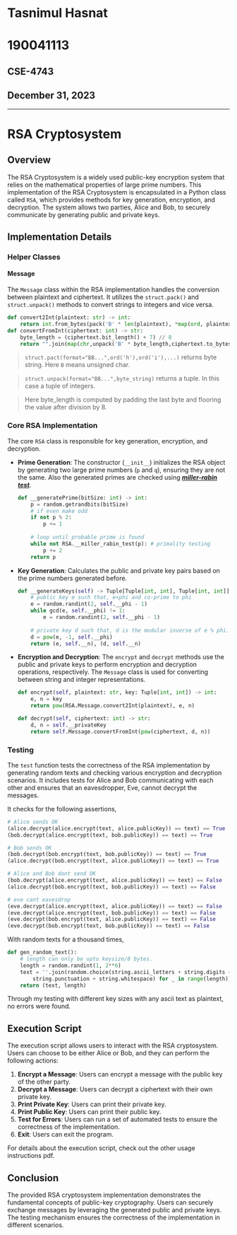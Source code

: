 # Tasnimul Hasnat
# 190041113
## CSE-4743
## December 31, 2023

---
# RSA Cryptosystem

## Overview

The RSA Cryptosystem is a widely used public-key encryption system that relies on the mathematical properties of large prime numbers. This implementation of the RSA Cryptosystem is encapsulated in a Python class called `RSA`, which provides methods for key generation, encryption, and decryption. The system allows two parties, Alice and Bob, to securely communicate by generating public and private keys.

## Implementation Details

### Helper Classes

#### Message

The `Message` class within the RSA implementation handles the conversion between plaintext and ciphertext. It utilizes the `struct.pack()` and `struct.unpack()` methods to convert strings to integers and vice versa.
```python
def convert2Int(plaintext: str) -> int:
	return int.from_bytes(pack('B' * len(plaintext), *map(ord, plaintext)),'big')
def convertFromInt(ciphertext: int) -> str:
	byte_length = (ciphertext.bit_length() + 7) // 8
	return "".join(map(chr,unpack('B' * byte_length,ciphertext.to_bytes(byte_length, 'big'))))
```
> `struct.pact(format="BB...",ord('h'),ord('i'),...)` returns byte string. Here `B` means unsigned char.

> `struct.unpack(format="BB...",byte_string)`  returns a tuple. In this case a tuple of integers.

> Here byte_length is computed by padding the last byte and flooring the value after division by 8.


### Core RSA Implementation

The core `RSA` class is responsible for key generation, encryption, and decryption.

- **Prime Generation**: The constructor (`__init__`) initializes the RSA object by generating two large prime numbers (`p` and `q`), ensuring they are not the same. Also the  generated primes are checked using ***[miller-rabin test](https://cp-algorithms.com/algebra/primality_tests.html#miller-rabin-primality-test)***. 
	```python
	def __generatePrime(bitSize: int) -> int:
		p = random.getrandbits(bitSize)
		# if even make odd
		if not p % 2:
			p += 1
		
		# loop until probable prime is found
		while not RSA.__miller_rabin_test(p): # primality testing
			p += 2
		return p
	```

- **Key Generation**: Calculates the public and private key pairs based on the prime numbers generated before.
	```python
	def __generateKeys(self) -> Tuple[Tuple[int, int], Tuple[int, int]]:
		# public key e such that, e<phi and co-prime to phi
		e = random.randint(2, self.__phi - 1)
		while gcd(e, self.__phi) != 1:
			e = random.randint(2, self.__phi - 1)
		
		# private key d such that, d is the modular inverse of e % phi.
		d = pow(e, -1, self.__phi)
		return (e, self.__n), (d, self.__n)
	```

- **Encryption and Decryption**: The `encrypt` and `decrypt` methods use the public and private keys to perform encryption and decryption operations, respectively. The `Message` class is used for converting between string and integer representations.
	```python
	def encrypt(self, plaintext: str, key: Tuple[int, int]) -> int:
		e, n = key
		return pow(RSA.Message.convert2Int(plaintext), e, n)  
	```
	```python
	def decrypt(self, ciphertext: int) -> str:
		d, n = self.__privateKey
		return self.Message.convertFromInt(pow(ciphertext, d, n))
	```

### Testing
The `test` function tests the correctness of the RSA implementation by generating random texts and checking various encryption and decryption scenarios. It includes tests for Alice and Bob communicating with each other and ensures that an eavesdropper, Eve, cannot decrypt the messages.

It  checks for the following assertions,
```python
# Alice sends OK
(alice.decrypt(alice.encrypt(text, alice.publicKey)) == text) == True
(bob.decrypt(alice.encrypt(text, bob.publicKey)) == text) == True

# Bob sends OK
(bob.decrypt(bob.encrypt(text, bob.publicKey)) == text) == True
(alice.decrypt(bob.encrypt(text, alice.publicKey)) == text) == True

# Alice and Bob dont send OK
(bob.decrypt(alice.encrypt(text, alice.publicKey)) == text) == False
(alice.decrypt(bob.encrypt(text, bob.publicKey)) == text) == False

# eve cant eavesdrop
(eve.decrypt(alice.encrypt(text, alice.publicKey)) == text) == False
(eve.decrypt(alice.encrypt(text, bob.publicKey)) == text) == False
(eve.decrypt(bob.encrypt(text, alice.publicKey)) == text) == False
(eve.decrypt(bob.encrypt(text, bob.publicKey)) == text) == False
```

With random texts for a thousand times, 
```python
def gen_random_text():
	# length can only be upto keysize/8 bytes.
	length = random.randint(1, 2**6)
	text = ''.join(random.choice(string.ascii_letters + string.digits +
		string.punctuation + string.whitespace) for _ in range(length))
	return (text, length)
```

Through my testing with different key sizes with  any ascii text  as plaintext, no errors were found. 

## Execution Script

The execution script allows users to interact with the RSA cryptosystem. Users can choose to be either Alice or Bob, and they can perform the following actions:

1. **Encrypt a Message**: Users can encrypt a message with the public key of the other party.
2. **Decrypt a Message**: Users can decrypt a ciphertext with their own private key.
3. **Print Private Key**: Users can print their private key.
4. **Print Public Key**: Users can print their public key.
5. **Test for Errors**: Users can run a set of automated tests to ensure the correctness of the implementation.
6. **Exit**: Users can exit the program.

For details about the  execution script, check out the other usage instructions pdf.  
## Conclusion

The provided RSA cryptosystem implementation demonstrates the fundamental concepts of public-key cryptography. Users can securely exchange messages by leveraging the generated public and private keys. The testing mechanism ensures the correctness of the implementation in different scenarios.
